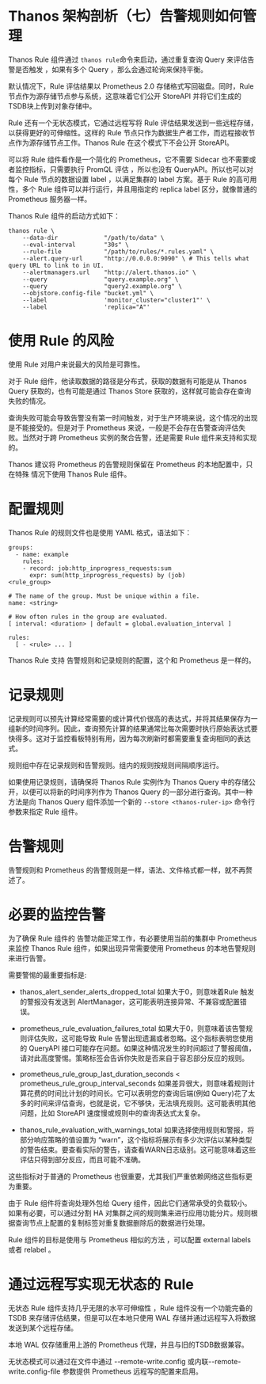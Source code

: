 # Thanos 架构剖析（七）告警规则如何管理

Thanos Rule 组件通过 `thanos rule`命令来启动，通过重复查询 Query 来评估告警是否触发 ，如果有多个 Query ，那么会通过轮询来保持平衡。

默认情况下，Rule 评估结果以 Prometheus 2.0 存储格式写回磁盘。同时，Rule 节点作为源存储节点参与系统，这意味着它们公开 StoreAPI 并将它们生成的TSDB块上传到对象存储中。

Rule 还有一个无状态模式，它通过远程写将 Rule 评估结果发送到一些远程存储，以获得更好的可伸缩性。这样的 Rule 节点只作为数据生产者工作，而远程接收节点作为源存储节点工作。Thanos Rule 在这个模式下不会公开 StoreAPI。

可以将 Rule 组件看作是一个简化的 Prometheus，它不需要 Sidecar 也不需要或者监控指标，只需要执行 PromQL 评估 ，所以也没有 QueryAPI。所以也可以对每个 Rule 节点的数据设置 label ，以满足集群的 label 方案。基于 Rule 的高可用性，多个 Rule 组件可以并行运行，并且用指定的 replica label 区分，就像普通的Prometheus 服务器一样。

Thanos Rule 组件的启动方式如下：

```
thanos rule \
    --data-dir             "/path/to/data" \
    --eval-interval        "30s" \
    --rule-file            "/path/to/rules/*.rules.yaml" \
    --alert.query-url      "http://0.0.0.0:9090" \ # This tells what query URL to link to in UI.
    --alertmanagers.url    "http://alert.thanos.io" \
    --query                "query.example.org" \
    --query                "query2.example.org" \
    --objstore.config-file "bucket.yml" \
    --label                'monitor_cluster="cluster1"' \
    --label                'replica="A"'
```

# 使用 Rule 的风险

使用 Rule 对用户来说最大的风险是可靠性。

对于 Rule 组件，他读取数据的路径是分布式，获取的数据有可能是从 Thanos Query 获取的，也有可能是通过 Thanos Store 获取的，这样就可能会存在查询失败的情况。

查询失败可能会导致告警没有第一时间触发，对于生产环境来说，这个情况的出现是不能接受的。但是对于 Prometheus 来说，一般是不会存在告警查询评估失败。当然对于跨 Prometheus 实例的聚合告警，还是需要 Rule 组件来支持和实现的。

Thanos 建议将 Prometheus 的告警规则保留在 Prometheus 的本地配置中，只在特殊 情况下使用 Thanos Rule 组件。

# 配置规则

Thanos Rule 的规则文件也是使用 YAML 格式，语法如下：

```
groups:
  - name: example
    rules:
    - record: job:http_inprogress_requests:sum
      expr: sum(http_inprogress_requests) by (job)
<rule_group>

# The name of the group. Must be unique within a file.
name: <string>

# How often rules in the group are evaluated.
[ interval: <duration> | default = global.evaluation_interval ]

rules:
  [ - <rule> ... ]
```

Thanos Rule 支持 告警规则和记录规则的配置，这个和 Prometheus 是一样的。

# 记录规则

记录规则可以预先计算经常需要的或计算代价很高的表达式，并将其结果保存为一组新的时间序列。因此，查询预先计算的结果通常比每次需要时执行原始表达式要快得多。这对于监控看板特别有用，因为每次刷新时都需要重复查询相同的表达式。

规则组中存在记录规则和告警规则。组内的规则按规则间隔顺序运行。

如果使用记录规则，请确保将 Thanos Rule 实例作为 Thanos Query 中的存储公开，以便可以将新的时间序列作为 Thanos Query 的一部分进行查询。其中一种方法是向 Thanos Query 组件添加一个新的 `--store <thanos-ruler-ip>` 命令行参数来指定 Rule 组件。

# 告警规则

告警规则和 Prometheus 的告警规则是一样，语法、文件格式都一样，就不再赘述了。


# 必要的监控告警
为了确保 Rule 组件的 告警功能正常工作，有必要使用当前的集群中 Prometheus 来监控 Thanos Rule 组件，如果出现异常需要使用 Prometheus 的本地告警规则来进行告警。

需要警惕的最重要指标是:

* thanos_alert_sender_alerts_dropped_total 如果大于0，则意味着Rule 触发的警报没有发送到 AlertManager，这可能表明连接异常、不兼容或配置错误。
  
* prometheus_rule_evaluation_failures_total 如果大于0，则意味着该告警规则评估失败，这可能导致 Rule 告警出现遗漏或者忽略。这个指标表明您使用的 QueryAPI 接口可能存在问题。如果这种情况发生的时间超过了警报阈值，请对此高度警惕。策略标签会告诉你失败是否来自于容忍部分反应的规则。


* prometheus_rule_group_last_duration_seconds < prometheus_rule_group_interval_seconds  如果差异很大，则意味着规则计算花费的时间比计划的时间长。它可以表明您的查询后端(例如 Query)花了太多的时间来评估查询，也就是说，它不够快，无法填充规则。这可能表明其他问题，比如 StoreAPI 速度慢或规则中的查询表达式太复杂。


* thanos_rule_evaluation_with_warnings_total 如果选择使用规则和警报，将部分响应策略的值设置为 “warn”，这个指标将展示有多少次评估以某种类型的警告结束。要查看实际的警告，请查看WARN日志级别。这可能意味着这些评估只得到部分反应，而且可能不准确。

这些指标对于普通的 Prometheus 也很重要，尤其我们严重依赖网络这些指标更为重要。

由于 Rule 组件将查询处理外包给 Query 组件，因此它们通常承受的负载较小。如果有必要，可以通过分割 HA 对集群之间的规则集来进行应用功能分片。规则根据查询节点上配置的复制标签对重复数据删除后的数据进行处理。

Rule 组件的目标是使用与 Prometheus 相似的方法 ，可以配置 external labels 或者 relabel 。

# 通过远程写实现无状态的 Rule

无状态 Rule 组件支持几乎无限的水平可伸缩性 ，Rule 组件没有一个功能完备的 TSDB 来存储评估结果，但是可以在本地只使用 WAL 存储并通过远程写入将数据发送到某个远程存储。

本地 WAL 仅存储重用上游的 Prometheus 代理，并且与旧的TSDB数据兼容。


无状态模式可以通过在文件中通过 --remote-write.config 或内联--remote-write.config-file 参数提供 Prometheus 远程写的配置来启用。
